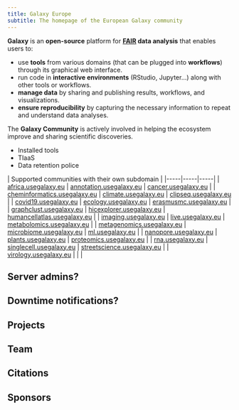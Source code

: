 ```yaml
---
title: Galaxy Europe
subtitle: The homepage of the European Galaxy community
---
```


<!-- Color palette: https://www.color-hex.com/color-palette/9983 -->

**Galaxy** is an **open-source** platform for **[FAIR](https://www.go-fair.org/fair-principles/) data analysis** that enables users to: 

- use **tools** from various domains (that can be plugged into **workflows**) through its graphical web interface.
- run code in **interactive environments** (RStudio, Jupyter...) along with other tools or workflows.
- **manage data** by sharing and publishing results, workflows, and visualizations.
- **ensure reproducibility** by capturing the necessary information to repeat and understand data analyses.

The **Galaxy Community** is actively involved in helping the ecosystem improve and sharing scientific discoveries.



   - Installed tools
   - TIaaS
   - Data retention police



<!-- Events, News, Tweets here -->

| Supported communities with their own subdomain |
|-----|-----|-----|
| [africa.usegalaxy.eu](https://africa.usegalaxy.eu) | [annotation.usegalaxy.eu](https://annotation.usegalaxy.eu) | [cancer.usegalaxy.eu](https://cancer.usegalaxy.eu) |
| [cheminformatics.usegalaxy.eu](https://cheminformatics.usegalaxy.eu) | [climate.usegalaxy.eu](https://climate.usegalaxy.eu) | [clipseq.usegalaxy.eu](https://clipseq.usegalaxy.eu) |
| [covid19.usegalaxy.eu](https://covid19.usegalaxy.eu) | [ecology.usegalaxy.eu](https://ecology.usegalaxy.eu) | [erasmusmc.usegalaxy.eu](https://erasmusmc.usegalaxy.eu) |
| [graphclust.usegalaxy.eu](https://graphclust.usegalaxy.eu) | [hicexplorer.usegalaxy.eu](https://hicexplorer.usegalaxy.eu) | [humancellatlas.usegalaxy.eu](https://humancellatlas.usegalaxy.eu) |
| [imaging.usegalaxy.eu](https://imaging.usegalaxy.eu) | [live.usegalaxy.eu](https://live.usegalaxy.eu) | [metabolomics.usegalaxy.eu](https://metabolomics.usegalaxy.eu) |
| [metagenomics.usegalaxy.eu](https://metagenomics.usegalaxy.eu) | [microbiome.usegalaxy.eu](https://microbiome.usegalaxy.eu) | [ml.usegalaxy.eu](https://ml.usegalaxy.eu) |
| [nanopore.usegalaxy.eu](https://nanopore.usegalaxy.eu) | [plants.usegalaxy.eu](https://plants.usegalaxy.eu) | [proteomics.usegalaxy.eu](https://proteomics.usegalaxy.eu) |
| [rna.usegalaxy.eu](https://rna.usegalaxy.eu) | [singlecell.usegalaxy.eu](https://singlecell.usegalaxy.eu) | [streetscience.usegalaxy.eu](https://streetscience.usegalaxy.eu) |
| [virology.usegalaxy.eu](https://virology.usegalaxy.eu) | | |


## Server admins?

## Downtime notifications?

## Projects

## Team

## Citations

## Sponsors
